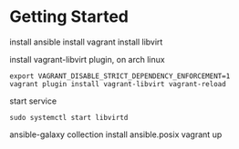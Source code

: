 # Getting Started

install ansible
install vagrant
install libvirt

install vagrant-libvirt plugin, on arch linux

```shell
export VAGRANT_DISABLE_STRICT_DEPENDENCY_ENFORCEMENT=1
vagrant plugin install vagrant-libvirt vagrant-reload
```

start service

```shell
sudo systemctl start libvirtd
```

ansible-galaxy collection install ansible.posix
vagrant up
